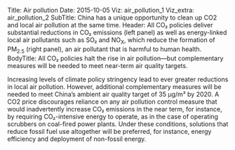 ﻿Title: Air pollution
Date: 2015-10-05
Viz: air_pollution_1
Viz_extra: air_pollution_2
SubTitle: China has a unique opportunity to clean up CO2 and local air pollution at the same time.
Header: All CO₂ policies deliver substantial reductions in CO₂ emissions (left panel) as well as energy-linked local air pollutants such as SO₂ and NO<sub>X</sub>, which reduce the formation of PM<sub>2.5</sub> (right panel), an air pollutant that is harmful to human health.
BodyTitle: All CO₂ policies halt the rise in air pollution—but complementary measures will be needed to meet near-term air quality targets.

Increasing levels of climate policy stringency lead to ever greater reductions in local air pollution. However, additional complementary measures will be needed to meet China’s ambient air quality target of 35 μg/m³ by 2020. A CO2 price discourages reliance on any air pollution control measure that would inadvertently increase CO₂ emissions in the near term, for instance, by requiring CO₂-intensive energy to operate, as in the case of operating scrubbers on coal-fired power plants. Under these conditions, solutions that reduce fossil fuel use altogether will be preferred, for instance, energy efficiency and deployment of non-fossil energy.
